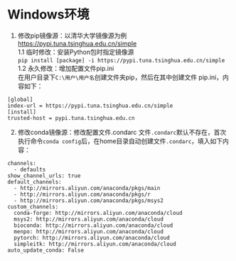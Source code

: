# Windows环境

1. 修改pip镜像源：以清华大学镜像源为例 https://pypi.tuna.tsinghua.edu.cn/simple  
1.1 临时修改：安装Python包时指定镜像源\
```pip install [package] -i https://pypi.tuna.tsinghua.edu.cn/simple```  
1.2 永久修改：增加配置文件pip.ini  
在用户目录下`C:\用户\用户名`创建文件夹pip，然后在其中创建文件 pip.ini，内容如下：
```
[global]
index-url = https://pypi.tuna.tsinghua.edu.cn/simple
[install]
trusted-host = pypi.tuna.tsinghua.edu.cn
```

2. 修改conda镜像源：修改配置文件.condarc
文件`.condarc`默认不存在，首次执行命令`conda config`后，在home目录自动创建文件`.condarc`，填入如下内容：
```
channels:
  - defaults
show_channel_urls: true
default_channels:
  - http://mirrors.aliyun.com/anaconda/pkgs/main
  - http://mirrors.aliyun.com/anaconda/pkgs/r
  - http://mirrors.aliyun.com/anaconda/pkgs/msys2
custom_channels:
  conda-forge: http://mirrors.aliyun.com/anaconda/cloud
  msys2: http://mirrors.aliyun.com/anaconda/cloud
  bioconda: http://mirrors.aliyun.com/anaconda/cloud
  menpo: http://mirrors.aliyun.com/anaconda/cloud
  pytorch: http://mirrors.aliyun.com/anaconda/cloud
  simpleitk: http://mirrors.aliyun.com/anaconda/cloud
auto_update_conda: False
```
